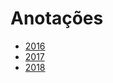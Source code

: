 # Anotações 
   
* [2016](years/2016.md) 
* [2017](years/2017.md)        
* [2018](years/2018.md)     
   
  
     
 
 
 
